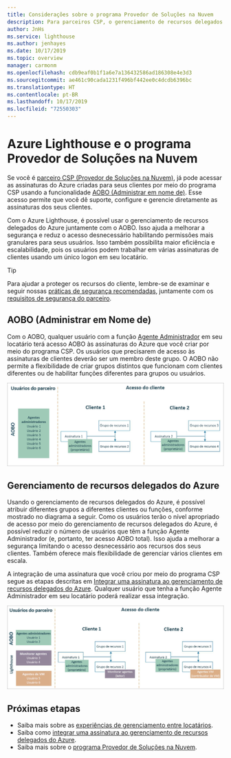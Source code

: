 ```yaml
---
title: Considerações sobre o programa Provedor de Soluções na Nuvem
description: Para parceiros CSP, o gerenciamento de recursos delegados do Azure ajuda a melhorar a segurança e o controle oferecendo permissões granulares.
author: JnHs
ms.service: lighthouse
ms.author: jenhayes
ms.date: 10/17/2019
ms.topic: overview
manager: carmonm
ms.openlocfilehash: cdb9eaf0b1f1a6e7a136432586ad186308e4e3d3
ms.sourcegitcommit: ae461c90cada1231f496bf442ee0c4dcdb6396bc
ms.translationtype: HT
ms.contentlocale: pt-BR
ms.lasthandoff: 10/17/2019
ms.locfileid: "72550303"
---
```

# <a name="azure-lighthouse-and-the-cloud-solution-provider-program"></a>Azure Lighthouse e o programa Provedor de Soluções na Nuvem

Se você é [parceiro CSP (Provedor de Soluções na Nuvem)](https://docs.microsoft.com/partner-center/csp-overview), já pode acessar as assinaturas do Azure criadas para seus clientes por meio do programa CSP usando a funcionalidade [AOBO (Administrar em nome de)](https://channel9.msdn.com/Series/cspdev/Module-11-Admin-On-Behalf-Of-AOBO). Esse acesso permite que você dê suporte, configure e gerencie diretamente as assinaturas dos seus clientes.

Com o Azure Lighthouse, é possível usar o gerenciamento de recursos delegados do Azure juntamente com o AOBO. Isso ajuda a melhorar a segurança e reduz o acesso desnecessário habilitando permissões mais granulares para seus usuários. Isso também possibilita maior eficiência e escalabilidade, pois os usuários podem trabalhar em várias assinaturas de clientes usando um único logon em seu locatário.

> [!TIP]
> Para ajudar a proteger os recursos do cliente, lembre-se de examinar e seguir nossas [práticas de segurança recomendadas](recommended-security-practices.md), juntamente com os [requisitos de segurança do parceiro](https://docs.microsoft.com/partner-center/partner-security-requirements).

## <a name="administer-on-behalf-of-aobo"></a>AOBO (Administrar em Nome de)

Com o AOBO, qualquer usuário com a função [Agente Administrador](https://docs.microsoft.com/partner-center/permissions-overview#manage-commercial-transactions-in-partner-center-azure-ad-and-csp-roles) em seu locatário terá acesso AOBO às assinaturas do Azure que você criar por meio do programa CSP. Os usuários que precisarem de acesso às assinaturas de clientes deverão ser um membro deste grupo. O AOBO não permite a flexibilidade de criar grupos distintos que funcionam com clientes diferentes ou de habilitar funções diferentes para grupos ou usuários.

![Gerenciamento de locatário usando AOBO](../media/csp-1.jpg)

## <a name="azure-delegated-resource-management"></a>Gerenciamento de recursos delegados do Azure

Usando o gerenciamento de recursos delegados do Azure, é possível atribuir diferentes grupos a diferentes clientes ou funções, conforme mostrado no diagrama a seguir. Como os usuários terão o nível apropriado de acesso por meio do gerenciamento de recursos delegados do Azure, é possível reduzir o número de usuários que têm a função Agente Administrador (e, portanto, ter acesso AOBO total). Isso ajuda a melhorar a segurança limitando o acesso desnecessário aos recursos dos seus clientes. Também oferece mais flexibilidade de gerenciar vários clientes em escala.

A integração de uma assinatura que você criou por meio do programa CSP segue as etapas descritas em [Integrar uma assinatura ao gerenciamento de recursos delegados do Azure](../how-to/onboard-customer.md). Qualquer usuário que tenha a função Agente Administrador em seu locatário poderá realizar essa integração.

![Gerenciamento de locatários usando AOBO e gerenciamento de recursos delegados do Azure](../media/csp-2.jpg)

## <a name="next-steps"></a>Próximas etapas

- Saiba mais sobre as [experiências de gerenciamento entre locatários](cross-tenant-management-experience.md).
- Saiba como [integrar uma assinatura ao gerenciamento de recursos delegados do Azure](../how-to/onboard-customer.md).
- Saiba mais sobre o [programa Provedor de Soluções na Nuvem](https://docs.microsoft.com/partner-center/csp-overview).
